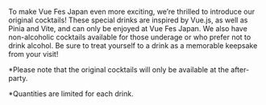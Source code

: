 To make Vue Fes Japan even more exciting, we’re thrilled to introduce our original cocktails! These special drinks are inspired by Vue.js, as well as Pinia and Vite, and can only be enjoyed at Vue Fes Japan. We also have non-alcoholic cocktails available for those underage or who prefer not to drink alcohol. Be sure to treat yourself to a drink as a memorable keepsake from your visit!

*Please note that the original cocktails will only be available at the after-party.

*Quantities are limited for each drink.
